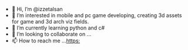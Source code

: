 - 👋 Hi, I’m @izzetalsan
- 👀 I’m interested in mobile and pc game developing, creating 3d assets for game and 3d arch viz fields.
- 🌱 I’m currently learning python and c#
- 💞️ I’m looking to collaborate on ...
- 📫 How to reach me ...[https:](https://www.linkedin.com/in/izzetalsan/)

<!---
izzetalsan/izzetalsan is a ✨ special ✨ repository because its `README.md` (this file) appears on your GitHub profile.
You can click the Preview link to take a look at your changes.
--->
